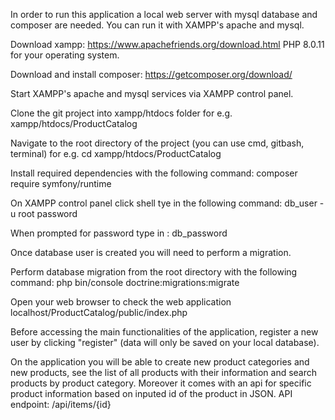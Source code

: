 In order to run this application a local web server with mysql database and composer are needed. You can run it with XAMPP's apache and mysql.

Download xampp: https://www.apachefriends.org/download.html PHP 8.0.11 for your operating system.

Download and install composer: https://getcomposer.org/download/ 

Start XAMPP's apache and mysql services via XAMPP control panel.

Clone the git project into xampp/htdocs folder for e.g. xampp/htdocs/ProductCatalog

Navigate to the root directory of the project (you can use cmd, gitbash, terminal) for e.g. cd xampp/htdocs/ProductCatalog

Install required dependencies with the following command: composer require symfony/runtime

On XAMPP control panel click shell tye in the following command: db_user -u root password

When prompted for password type in : db_password

Once database user is created you will need to perform a migration.

Perform database migration from the root directory with the  following command: php bin/console doctrine:migrations:migrate

Open your web browser to check the web application localhost/ProductCatalog/public/index.php

Before accessing the main functionalities of the application, register a new user by clicking "register" (data will only be saved on your local database).

On the application you will be able to create new product categories and new products, see the list of all products with their information and search products by product category.
Moreover it comes with an api for specific product information based on inputed id of the product in JSON. API endpoint: /api/items/{id}
